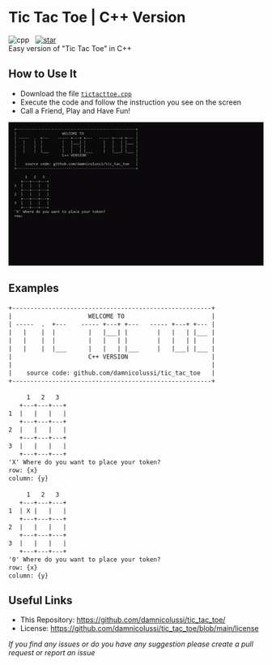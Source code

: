 # Tic Tac Toe | C++ Version
![cpp](https://img.shields.io/badge/C%2B%2B-00599C?style=for-the-badge&logo=c%2B%2B&logoColor=white) &nbsp;
[![star](https://img.shields.io/static/v1?label=GIVE%20A%20STAR&message=%E2%98%85%E2%98%85%E2%98%85%E2%98%85%E2%98%85&color=ff69b4&style=for-the-badge&logo=github)](https://github.com/damnicolussi/tic_tac_toe/)
<br>
Easy version of "Tic Tac Toe" in C++

## How to Use It
* Download the file [`tictacttoe.cpp`](https://github.com/damnicolussi/tic_tac_toe/blob/main/tictactoe.cpp)
* Execute the code and follow the instruction you see on the screen
* Call a Friend, Play and Have Fun!

<p align="center">
  <img src="/tic_tac_toe_running.gif" alt="running">
</p>

## Examples
```
+-------------------------------------------------------+
|                     WELCOME TO                        |
| -----  .  +---    ----- +---+ +---   ----- +---+ +--- |
|   |    |  |         |   |___| |        |   |   | |___ |
|   |    |  |         |   |   | |        |   |   | |    |
|   |    |  |___      |   |   | |___     |   |___| |___ |
|                     C++ VERSION                       |
|                                                       |
|    source code: github.com/damnicolussi/tic_tac_toe   |
+-------------------------------------------------------+

     1   2   3
   +---+---+---+
1  |   |   |   |
   +---+---+---+
2  |   |   |   |
   +---+---+---+
3  |   |   |   |
   +---+---+---+
'X' Where do you want to place your token?
row: {x}
column: {y}

     1   2   3
   +---+---+---+
1  | X |   |   |
   +---+---+---+
2  |   |   |   |
   +---+---+---+
3  |   |   |   |
   +---+---+---+
'0' Where do you want to place your token?
row: {x}
column: {y}
```

## Useful Links
* This Repository: https://github.com/damnicolussi/tic_tac_toe/
* License: https://github.com/damnicolussi/tic_tac_toe/blob/main/license

*If you find any issues or do you have any suggestion please create a pull request or report an issue*
